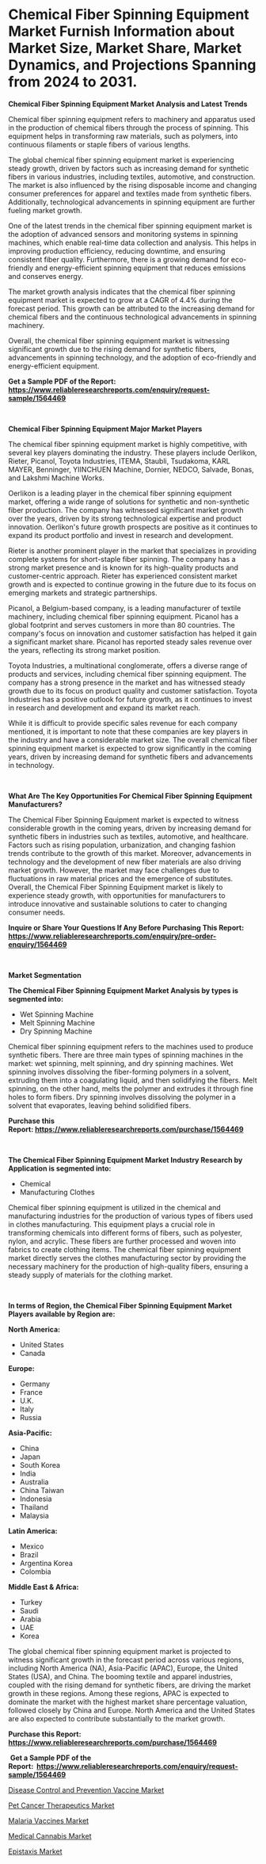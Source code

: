<p><h1>Chemical Fiber Spinning Equipment Market Furnish Information about Market Size, Market Share, Market Dynamics, and Projections Spanning from 2024 to 2031.</h1></p><p><strong>Chemical Fiber Spinning Equipment Market Analysis and Latest Trends</strong></p>
<p><p>Chemical fiber spinning equipment refers to machinery and apparatus used in the production of chemical fibers through the process of spinning. This equipment helps in transforming raw materials, such as polymers, into continuous filaments or staple fibers of various lengths.</p><p>The global chemical fiber spinning equipment market is experiencing steady growth, driven by factors such as increasing demand for synthetic fibers in various industries, including textiles, automotive, and construction. The market is also influenced by the rising disposable income and changing consumer preferences for apparel and textiles made from synthetic fibers. Additionally, technological advancements in spinning equipment are further fueling market growth.</p><p>One of the latest trends in the chemical fiber spinning equipment market is the adoption of advanced sensors and monitoring systems in spinning machines, which enable real-time data collection and analysis. This helps in improving production efficiency, reducing downtime, and ensuring consistent fiber quality. Furthermore, there is a growing demand for eco-friendly and energy-efficient spinning equipment that reduces emissions and conserves energy.</p><p>The market growth analysis indicates that the chemical fiber spinning equipment market is expected to grow at a CAGR of 4.4% during the forecast period. This growth can be attributed to the increasing demand for chemical fibers and the continuous technological advancements in spinning machinery.</p><p>Overall, the chemical fiber spinning equipment market is witnessing significant growth due to the rising demand for synthetic fibers, advancements in spinning technology, and the adoption of eco-friendly and energy-efficient equipment.</p></p>
<p><strong>Get a Sample PDF of the Report:&nbsp; <a href="https://www.reliableresearchreports.com/enquiry/request-sample/1564469">https://www.reliableresearchreports.com/enquiry/request-sample/1564469</a></strong></p>
<p>&nbsp;</p>
<p><strong>Chemical Fiber Spinning Equipment Major Market Players</strong></p>
<p><p>The chemical fiber spinning equipment market is highly competitive, with several key players dominating the industry. These players include Oerlikon, Rieter, Picanol, Toyota Industries, ITEMA, Staubli, Tsudakoma, KARL MAYER, Benninger, YIINCHUEN Machine, Dornier, NEDCO, Salvade, Bonas, and Lakshmi Machine Works.</p><p>Oerlikon is a leading player in the chemical fiber spinning equipment market, offering a wide range of solutions for synthetic and non-synthetic fiber production. The company has witnessed significant market growth over the years, driven by its strong technological expertise and product innovation. Oerlikon's future growth prospects are positive as it continues to expand its product portfolio and invest in research and development.</p><p>Rieter is another prominent player in the market that specializes in providing complete systems for short-staple fiber spinning. The company has a strong market presence and is known for its high-quality products and customer-centric approach. Rieter has experienced consistent market growth and is expected to continue growing in the future due to its focus on emerging markets and strategic partnerships.</p><p>Picanol, a Belgium-based company, is a leading manufacturer of textile machinery, including chemical fiber spinning equipment. Picanol has a global footprint and serves customers in more than 80 countries. The company's focus on innovation and customer satisfaction has helped it gain a significant market share. Picanol has reported steady sales revenue over the years, reflecting its strong market position.</p><p>Toyota Industries, a multinational conglomerate, offers a diverse range of products and services, including chemical fiber spinning equipment. The company has a strong presence in the market and has witnessed steady growth due to its focus on product quality and customer satisfaction. Toyota Industries has a positive outlook for future growth, as it continues to invest in research and development and expand its market reach.</p><p>While it is difficult to provide specific sales revenue for each company mentioned, it is important to note that these companies are key players in the industry and have a considerable market size. The overall chemical fiber spinning equipment market is expected to grow significantly in the coming years, driven by increasing demand for synthetic fibers and advancements in technology.</p></p>
<p>&nbsp;</p>
<p><strong>What Are The Key Opportunities For Chemical Fiber Spinning Equipment Manufacturers?</strong></p>
<p><p>The Chemical Fiber Spinning Equipment market is expected to witness considerable growth in the coming years, driven by increasing demand for synthetic fibers in industries such as textiles, automotive, and healthcare. Factors such as rising population, urbanization, and changing fashion trends contribute to the growth of this market. Moreover, advancements in technology and the development of new fiber materials are also driving market growth. However, the market may face challenges due to fluctuations in raw material prices and the emergence of substitutes. Overall, the Chemical Fiber Spinning Equipment market is likely to experience steady growth, with opportunities for manufacturers to introduce innovative and sustainable solutions to cater to changing consumer needs.</p></p>
<p><strong>Inquire or Share Your Questions If Any Before Purchasing This Report: <a href="https://www.reliableresearchreports.com/enquiry/pre-order-enquiry/1564469">https://www.reliableresearchreports.com/enquiry/pre-order-enquiry/1564469</a></strong></p>
<p>&nbsp;</p>
<p><strong>Market Segmentation</strong></p>
<p><strong>The Chemical Fiber Spinning Equipment Market Analysis by types is segmented into:</strong></p>
<p><ul><li>Wet Spinning Machine</li><li>Melt Spinning Machine</li><li>Dry Spinning Machine</li></ul></p>
<p><p>Chemical fiber spinning equipment refers to the machines used to produce synthetic fibers. There are three main types of spinning machines in the market: wet spinning, melt spinning, and dry spinning machines. Wet spinning involves dissolving the fiber-forming polymers in a solvent, extruding them into a coagulating liquid, and then solidifying the fibers. Melt spinning, on the other hand, melts the polymer and extrudes it through fine holes to form fibers. Dry spinning involves dissolving the polymer in a solvent that evaporates, leaving behind solidified fibers.</p></p>
<p><strong>Purchase this Report:&nbsp;<a href="https://www.reliableresearchreports.com/purchase/1564469">https://www.reliableresearchreports.com/purchase/1564469</a></strong></p>
<p>&nbsp;</p>
<p><strong>The Chemical Fiber Spinning Equipment Market Industry Research by Application is segmented into:</strong></p>
<p><ul><li>Chemical</li><li>Manufacturing Clothes</li></ul></p>
<p><p>Chemical fiber spinning equipment is utilized in the chemical and manufacturing industries for the production of various types of fibers used in clothes manufacturing. This equipment plays a crucial role in transforming chemicals into different forms of fibers, such as polyester, nylon, and acrylic. These fibers are further processed and woven into fabrics to create clothing items. The chemical fiber spinning equipment market directly serves the clothes manufacturing sector by providing the necessary machinery for the production of high-quality fibers, ensuring a steady supply of materials for the clothing market.</p></p>
<p>&nbsp;</p>
<p><strong>In terms of Region, the Chemical Fiber Spinning Equipment Market Players available by Region are:</strong></p>
<p>
    <p> <strong> North America: </strong>
        <ul>
            <li>United States</li>
            <li>Canada</li>
        </ul>
        </p> 
    <p> <strong> Europe: </strong>
        <ul>
            <li>Germany</li>
            <li>France</li>
            <li>U.K.</li>
            <li>Italy</li>
            <li>Russia</li>
        </ul>
        </p> 
    <p> <strong> Asia-Pacific: </strong>
        <ul>
            <li>China</li>
            <li>Japan</li>
            <li>South Korea</li>
            <li>India</li>
            <li>Australia</li>
            <li>China Taiwan</li>
            <li>Indonesia</li>
            <li>Thailand</li>
            <li>Malaysia</li>
        </ul>
        </p> 
    <p> <strong> Latin America: </strong>
        <ul>
            <li>Mexico</li>
            <li>Brazil</li>
            <li>Argentina Korea</li>
            <li>Colombia</li>
        </ul>
        </p> 
    <p> <strong> Middle East & Africa: </strong>
        <ul>
            <li>Turkey</li>
            <li>Saudi</li>
            <li>Arabia</li>
            <li>UAE</li>
            <li>Korea</li>
        </ul>
    </p>
    </p>
<p><p>The global chemical fiber spinning equipment market is projected to witness significant growth in the forecast period across various regions, including North America (NA), Asia-Pacific (APAC), Europe, the United States (USA), and China. The booming textile and apparel industries, coupled with the rising demand for synthetic fibers, are driving the market growth in these regions. Among these regions, APAC is expected to dominate the market with the highest market share percentage valuation, followed closely by China and Europe. North America and the United States are also expected to contribute substantially to the market growth.</p></p>
<p><strong>Purchase this Report: <a href="https://www.reliableresearchreports.com/purchase/1564469">https://www.reliableresearchreports.com/purchase/1564469</a></strong></p>
<p>&nbsp;<strong>Get a Sample PDF of the Report:&nbsp;&nbsp;<a href="https://www.reliableresearchreports.com/enquiry/request-sample/1564469">https://www.reliableresearchreports.com/enquiry/request-sample/1564469</a></strong></p>
<p><strong></strong></p>
<p><p><a href="https://medium.com/@shiv151299/disease-control-and-prevention-vaccine-market-size-and-market-trends-complete-industry-overview-16a28fc862c2">Disease Control and Prevention Vaccine Market</a></p><p><a href="https://medium.com/@shiv151299/pet-cancer-therapeutics-market-furnishes-information-on-market-share-market-trends-and-market-9ecc521981c6">Pet Cancer Therapeutics Market</a></p><p><a href="https://medium.com/@shiv151299/malaria-vaccines-market-insight-market-trends-growth-forecasted-from-2023-to-2030-f5c511eb2ecd">Malaria Vaccines Market</a></p><p><a href="https://medium.com/@shiv151299/medical-cannabis-market-size-market-outlook-and-market-forecast-2023-to-2030-6bcd2bd0075e">Medical Cannabis Market</a></p><p><a href="https://medium.com/@shiv151299/epistaxis-market-comprehensive-assessment-by-type-application-and-geography-e41f9107a322">Epistaxis Market</a></p></p>